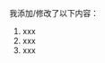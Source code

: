 我添加/修改了以下内容：

1. xxx
2. xxx
3. xxx

<!--
这是 Pull Request 的描述页面，可拖动输入框右下角调节大小。尽管按下绿色按钮提交后，您仍可以对描述进行修改，但还请您先阅读以下注意事项。
- 请不要删去本区域文字，或在此修改内容，因为本区域作为注释内容是不可见的。你应该点击 Preview 查看描述页效果。
- 若本 Pull Request 能够完全解决某个 Issue，请将该 Pull Request 与对应的 Issue 链接起来，具体做法请参见 <https://docs.github.com/en/issues/tracking-your-work-with-issues/linking-a-pull-request-to-an-issue>。
- 请对照规范页面，检查 Commit 信息、PR 标题和下方 Compare 页面，例如：
  - 您是否在修改前进行了格式化。
  - 标题应类似于 `feat(lang/lambda.md): 增加使用对象描述` 。
  - 您的修改是否波及到了其他文件，是否发生了意图之外的文件名修改（这在您启用了翻译软件的情况下较为常见），是否引入了无关文件。
-->
